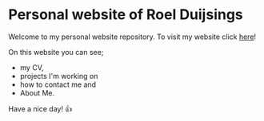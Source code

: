 # Personal website of Roel Duijsings 

Welcome to my personal website repository. To visit my website click [here](rroell.github.io)!

On this website you can see;
* my CV, 
* projects I'm working on 
* how to contact me and 
* About Me. 

Have a nice day! 👍
